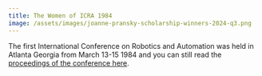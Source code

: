```yaml
---
title: The Women of ICRA 1984
image: /assets/images/joanne-pransky-scholarship-winners-2024-q3.png
---
```

The first International Conference on Robotics and Automation was held in Atlanta Georgia from March 13-15 1984 and you can still read the [proceedings of the conference here](https://ieeexplore.ieee.org/stamp/stamp.jsp?tp=&arnumber=1087166).